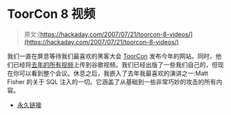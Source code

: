 # ToorCon 8 视频

> 原文:[https://hackaday.com/2007/07/21/toorcon-8-videos/](https://hackaday.com/2007/07/21/toorcon-8-videos/)

我们一直在屏息等待我们最喜欢的黑客大会 [ToorCon](http://toorcon.org/) 发布今年的网站。同时，他们已经将[去年的所有视频](http://video.google.com/videosearch?hl=en&q=toorcon.org)上传到谷歌视频。我们已经出版了一些我们自己的，但现在你可以看到整个会议。休息之后，我嵌入了去年我最喜欢的演讲之一:Matt Fisher 的关于 SQL 注入的一切。它涵盖了从基础到一些非常巧妙的攻击的所有内容。

*   [永久链接](http://video.google.com/videosearch?hl=en&q=toorcon.org)